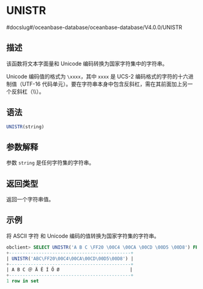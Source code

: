 UNISTR 
===========================
#docslug#/oceanbase-database/oceanbase-database/V4.0.0/UNISTR


描述 
-----------------------

该函数将文本字面量和 Unicode 编码转换为国家字符集中的字符串。

Unicode 编码值的格式为 `\xxxx`，其中 `xxxx` 是 UCS-2 编码格式的字符的十六进制值（UTF-16 代码单元）。要在字符串本身中包含反斜杠，需在其前面加上另一个反斜杠（\\\\）。

语法 
-----------------------

```sql
UNISTR(string)
```



参数解释 
-------------------------

参数 `string` 是任何字符集的字符串。

返回类型 
-------------------------

返回一个字符串值。

示例 
-----------------------

将 ASCII 字符 和 Unicode 编码的值转换为国家字符集的字符串。

```sql
obclient> SELECT UNISTR('A B C \FF20 \00C4 \00CA \00CD \00D5 \00D8') FROM DUAL;
+---------------------------------------------+
| UNISTR('ABC\FF20\00C4\00CA\00CD\00D5\00D8') |
+---------------------------------------------+
| A B C ＠ Ä Ê Í Õ Ø                          |
+---------------------------------------------+
1 row in set
```


